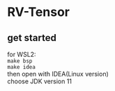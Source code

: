 # RV-Tensor
## get started
for WSL2:  
`make bsp`  
`make idea`  
then open with IDEA(Linux version)  
choose JDK version 11



